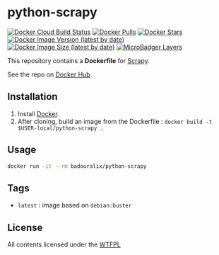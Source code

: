 # python-scrapy

[![Docker Cloud Build Status](https://img.shields.io/docker/cloud/build/badouralix/python-scrapy?label=build&logo=docker&logoColor=white)](https://hub.docker.com/r/badouralix/python-scrapy)
[![Docker Pulls](https://img.shields.io/docker/pulls/badouralix/python-scrapy?label=pulls&logo=docker&logoColor=white)](https://hub.docker.com/r/badouralix/python-scrapy)
[![Docker Stars](https://img.shields.io/docker/stars/badouralix/python-scrapy?label=stars&logo=docker&logoColor=white)](https://hub.docker.com/r/badouralix/python-scrapy)
[![Docker Image Version (latest by date)](https://img.shields.io/docker/v/badouralix/python-scrapy?logo=docker&logoColor=white)](https://hub.docker.com/r/badouralix/python-scrapy)
[![Docker Image Size (latest by date)](https://img.shields.io/docker/image-size/badouralix/python-scrapy?label=size&logo=docker&logoColor=white)](https://hub.docker.com/r/badouralix/python-scrapy)
[![MicroBadger Layers](https://img.shields.io/microbadger/layers/badouralix/python-scrapy?logo=docker&logoColor=white)](https://microbadger.com/images/badouralix/python-scrapy)

This repository contains a **Dockerfile** for [Scrapy](http://scrapy.org/).

See the repo on [Docker Hub](https://hub.docker.com/r/badouralix/python-scrapy/).

## Installation

1. Install [Docker](https://www.docker.com/).
2. After cloning, build an image from the Dockerfile : `docker build -t $USER-local/python-scrapy .`

## Usage

```bash
docker run -it --rm badouralix/python-scrapy
```

## Tags

- `latest` : image based on `debian:buster`

## License

All contents licensed under the [WTFPL](../LICENSE)
